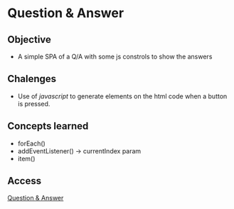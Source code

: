 # Question & Answer

## Objective
* A simple SPA of a Q/A with some js constrols to show the answers

## Chalenges
* Use of *javascript* to generate elements on the html code when a button is pressed.

## Concepts learned
* forEach()
* addEventListener() -> currentIndex param
* item()

## Access

[Question & Answer](https://sherlockzen.github.io/question-answer/)